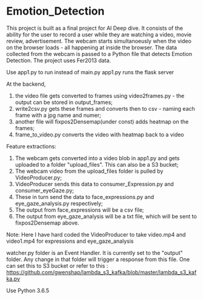 # Emotion_Detection
This project is built as a final project for AI Deep dive. It consists of the ability for the user to record a user while they are watching a video, movie review, advertisement. The webcam starts simultanoeusly when the video on the browser loads - all happening at inside the browser. The data collected from the webcam is passed to a Python file that detects Emotion Detection. The project uses Fer2013 data.  

Use app1.py to run instead of main.py
app1.py runs the flask server

At the backend, 
1) the video file gets converted to frames using video2frames.py - the output can be stored in output_frames;
2) write2csv.py gets these frames and converts then to csv - naming each frame with a jpg name and numer;
3) another file will fixpos2Densemap(under const) adds heatmap on the frames;
4) frame_to_video.py converts the video with heatmap back to a video

Feature extractions:
1) The webcam gets converted into a video blob in app1.py and gets uploaded to a folder "upload_files". This can also be a S3 bucket;
2) The webcam video from the upload_files folder is pulled by VideoProducer.py;
3) VideoProducer sends this data to consumer_Expression.py and consumer_eyeGaze.py;
4) These in turn send the data to face_expressions.py and eye_gaze_analysis.py respectively;
5) The output from face_expressions will be a csv file;
6) The output from eye_gaze_analysis will be a txt file, which will be sent to fixpos2Densemap above. 

Note: Here I have hard coded the VideoProducer to take video.mp4 and video1.mp4 for expressions and eye_gaze_analysis

watcher.py folder is an Event Handler. It is currently set to the "output" folder. Any change in that folder will trigger a response from this file. One can set this to S3 bucket or refer to this :
https://github.com/gwenshap/lambda_s3_kafka/blob/master/lambda_s3_kafka.py

Use Python 3.6.5 
